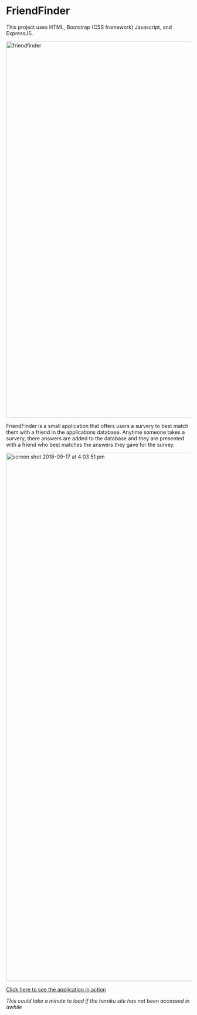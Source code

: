 # FriendFinder

This project uses HTML, Bootstrap (CSS framework) Javascript, and ExpressJS.

<img width="1025" alt="friendfinder" src="https://user-images.githubusercontent.com/36545686/45652960-8b032c80-ba93-11e8-9172-65bfa360a533.png">

FriendFinder is a small application that offers users a survery to best match them with a friend in the applications database. Anytime someone takes a survery, there answers are added to the database and they are presented with a friend who best matches the answers they gave for the survey.

<img width="1440" alt="screen shot 2018-09-17 at 4 03 51 pm" src="https://user-images.githubusercontent.com/36545686/45652890-568f7080-ba93-11e8-86f7-e6cf198ea8c8.png">

[Click here to see the application in action](https://floating-lake-90731.herokuapp.com/)

<em>This could take a minute to load if the heroku site has not been accessed in awhile</em>
